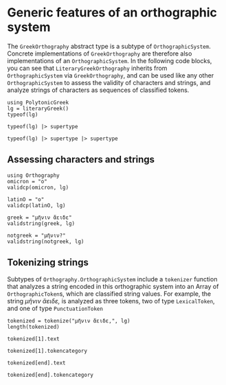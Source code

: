# Generic features of an orthographic system

The `GreekOrthography` abstract type is a subtype of `OrthographicSystem`.  Concrete implementations of `GreekOrthography` are therefore also implementations of an `OrthographicSystem`. In the following code blocks, you can see that  `LiteraryGreekOrthography` inherits from `OrthographicSystem` via `GreekOrthography`, and can be used like any other `OrthographicSystem` to assess the validity of characters and strings, and analyze strings of characters as sequences of classified tokens.



```@example loaded
using PolytonicGreek
lg = literaryGreek()
typeof(lg)
```

```@example loaded
typeof(lg) |> supertype
```

```@example loaded
typeof(lg) |> supertype |> supertype
```



## Assessing characters and strings
    
    
```@example loaded
using Orthography
omicron = "ο"
validcp(omicron, lg)
```

```@example loaded
latinO = "o"
validcp(latinO, lg)
```


```@example loaded
greek = "μῆνιν ἄειδε"
validstring(greek, lg)
```

```@example loaded
notgreek = "μῆνιν?"
validstring(notgreek, lg)
```


## Tokenizing strings
    
Subtypes of `Orthography.OrthographicSystem` include a `tokenizer` function that analyzes a string encoded in this orthographic system into an Array of `OrthographicToken`s, which are classified string values.  For example, the string *μῆνιν ἄειδε,* is analyzed as three tokens, two of type `LexicalToken`, and one of type `PunctuationToken`

```@example loaded
tokenized = tokenize("μῆνιν ἄειδε,", lg)
length(tokenized)
```

```@example loaded
tokenized[1].text
```

```@example loaded
tokenized[1].tokencategory
```


```@example loaded
tokenized[end].text
```


```@example loaded
tokenized[end].tokencategory
```
